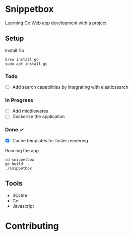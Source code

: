 # Snippetbox
Learning Go Web app development with a project

## Setup
Install Go
```
brew install go
sudo apt install go
```
### Todo
- [ ] Add search capabilities by integrating with elasticsearch

### In Progress
- [ ] Add middlewares
- [ ] Dockerize the application

### Done ✓
- [x] Cache templates for faster rendering

Running the app
```
cd snippetbox
go build  .
./snippetbox
```

## Tools
* SQLlite
* Go
* Javascript

# Contributing


